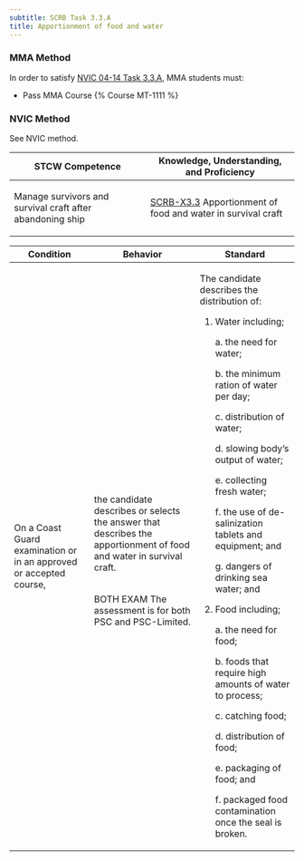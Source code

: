 ```yaml
---
subtitle: SCRB Task 3.3.A 
title: Apportionment of food and water
---
```



### MMA Method

In order to satisfy  [NVIC 04-14  Task  3.3.A](/stcw23/assets/images/nvic-04-14.pdf), MMA students must:

* Pass MMA Course {% Course MT-1111 %}


### NVIC Method

<a onclick="togglevisibility('nvic_methods')" >See NVIC method.</a>

<div id='nvic_methods' class='hide'>

<table>
<thead>
<tr>
<th class='forty'> STCW Competence </th>
<th class='sixty'> Knowledge, Understanding, and Proficiency </th>
</tr>
</thead>




<tbody>
<tr><td markdown='1'>

Manage survivors and survival craft after abandoning ship

</td><td markdown='1'>

[SCRB-X3.3](../../tables/621.html#SCRB-X3.3) Apportionment of food and water in survival craft

</td></tr>


</tbody>
</table>


<table>
<thead>
<tr><th class='twenty'>  Condition </th><th class='twenty'> Behavior </th><th  class='sixty'>Standard </th></tr>
</thead>
<tbody >



<tr><td markdown='1'>

On a Coast Guard examination or in an approved or accepted course,

</td><td markdown='1'>

the candidate describes or selects the answer that describes the apportionment of food and water in survival craft.

<br>

<div class="tooltip">BOTH
EXAM
<span class="tooltiptext">
The assessment is for both PSC and PSC-Limited.
</span>
</div>


</td><td markdown='1'>

The candidate describes the distribution of:

1. Water including;

     a. the need for water;

     b. the minimum ration of water per day;

     c. distribution of water;

     d. slowing body’s output of water;

     e. collecting fresh water;

     f. the use of de-salinization tablets and equipment; and 

     g. dangers of drinking sea water; and 

2. Food including;

     a. the need for food;

     b. foods that require high amounts of water to process;

     c. catching food;

     d. distribution of food;

     e. packaging of food; and
 
     f. packaged food contamination once the seal is broken. 

</td></tr>
</tbody>
</table>
</div>
